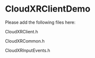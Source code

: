 # CloudXRClientDemo
Please add the following files here:

CloudXRClient.h

CloudXRCommon.h

CloudXRInputEvents.h
